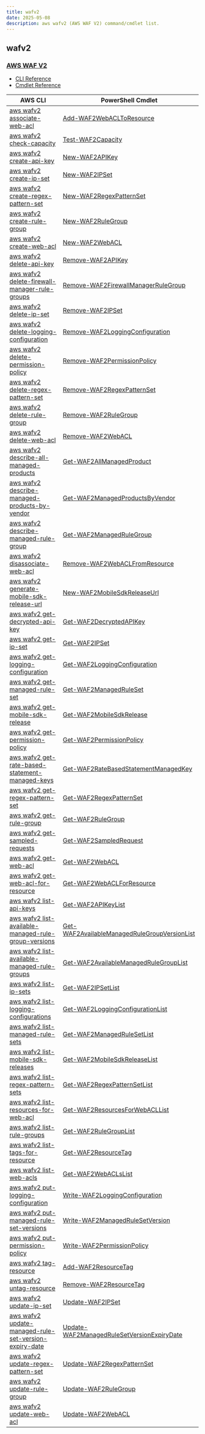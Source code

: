 ```yaml
---
title: wafv2
date: 2025-05-08
description: aws wafv2 (AWS WAF V2) command/cmdlet list.
---
```


## wafv2

### [AWS WAF V2](https://aws.amazon.com/waf/)

* [CLI Reference](https://awscli.amazonaws.com/v2/documentation/api/latest/reference/wafv2/index.html)
* [Cmdlet Reference](https://docs.aws.amazon.com/powershell/latest/reference/items/WAFV2_cmdlets.html)

|AWS CLI|PowerShell Cmdlet|
|----|----|
|[aws wafv2 associate-web-acl](https://awscli.amazonaws.com/v2/documentation/api/latest/reference/wafv2/associate-web-acl.html)|[Add-WAF2WebACLToResource](https://docs.aws.amazon.com/powershell/latest/reference/items/Add-WAF2WebACLToResource.html)|
|[aws wafv2 check-capacity](https://awscli.amazonaws.com/v2/documentation/api/latest/reference/wafv2/check-capacity.html)|[Test-WAF2Capacity](https://docs.aws.amazon.com/powershell/latest/reference/items/Test-WAF2Capacity.html)|
|[aws wafv2 create-api-key](https://awscli.amazonaws.com/v2/documentation/api/latest/reference/wafv2/create-api-key.html)|[New-WAF2APIKey](https://docs.aws.amazon.com/powershell/latest/reference/items/New-WAF2APIKey.html)|
|[aws wafv2 create-ip-set](https://awscli.amazonaws.com/v2/documentation/api/latest/reference/wafv2/create-ip-set.html)|[New-WAF2IPSet](https://docs.aws.amazon.com/powershell/latest/reference/items/New-WAF2IPSet.html)|
|[aws wafv2 create-regex-pattern-set](https://awscli.amazonaws.com/v2/documentation/api/latest/reference/wafv2/create-regex-pattern-set.html)|[New-WAF2RegexPatternSet](https://docs.aws.amazon.com/powershell/latest/reference/items/New-WAF2RegexPatternSet.html)|
|[aws wafv2 create-rule-group](https://awscli.amazonaws.com/v2/documentation/api/latest/reference/wafv2/create-rule-group.html)|[New-WAF2RuleGroup](https://docs.aws.amazon.com/powershell/latest/reference/items/New-WAF2RuleGroup.html)|
|[aws wafv2 create-web-acl](https://awscli.amazonaws.com/v2/documentation/api/latest/reference/wafv2/create-web-acl.html)|[New-WAF2WebACL](https://docs.aws.amazon.com/powershell/latest/reference/items/New-WAF2WebACL.html)|
|[aws wafv2 delete-api-key](https://awscli.amazonaws.com/v2/documentation/api/latest/reference/wafv2/delete-api-key.html)|[Remove-WAF2APIKey](https://docs.aws.amazon.com/powershell/latest/reference/items/Remove-WAF2APIKey.html)|
|[aws wafv2 delete-firewall-manager-rule-groups](https://awscli.amazonaws.com/v2/documentation/api/latest/reference/wafv2/delete-firewall-manager-rule-groups.html)|[Remove-WAF2FirewallManagerRuleGroup](https://docs.aws.amazon.com/powershell/latest/reference/items/Remove-WAF2FirewallManagerRuleGroup.html)|
|[aws wafv2 delete-ip-set](https://awscli.amazonaws.com/v2/documentation/api/latest/reference/wafv2/delete-ip-set.html)|[Remove-WAF2IPSet](https://docs.aws.amazon.com/powershell/latest/reference/items/Remove-WAF2IPSet.html)|
|[aws wafv2 delete-logging-configuration](https://awscli.amazonaws.com/v2/documentation/api/latest/reference/wafv2/delete-logging-configuration.html)|[Remove-WAF2LoggingConfiguration](https://docs.aws.amazon.com/powershell/latest/reference/items/Remove-WAF2LoggingConfiguration.html)|
|[aws wafv2 delete-permission-policy](https://awscli.amazonaws.com/v2/documentation/api/latest/reference/wafv2/delete-permission-policy.html)|[Remove-WAF2PermissionPolicy](https://docs.aws.amazon.com/powershell/latest/reference/items/Remove-WAF2PermissionPolicy.html)|
|[aws wafv2 delete-regex-pattern-set](https://awscli.amazonaws.com/v2/documentation/api/latest/reference/wafv2/delete-regex-pattern-set.html)|[Remove-WAF2RegexPatternSet](https://docs.aws.amazon.com/powershell/latest/reference/items/Remove-WAF2RegexPatternSet.html)|
|[aws wafv2 delete-rule-group](https://awscli.amazonaws.com/v2/documentation/api/latest/reference/wafv2/delete-rule-group.html)|[Remove-WAF2RuleGroup](https://docs.aws.amazon.com/powershell/latest/reference/items/Remove-WAF2RuleGroup.html)|
|[aws wafv2 delete-web-acl](https://awscli.amazonaws.com/v2/documentation/api/latest/reference/wafv2/delete-web-acl.html)|[Remove-WAF2WebACL](https://docs.aws.amazon.com/powershell/latest/reference/items/Remove-WAF2WebACL.html)|
|[aws wafv2 describe-all-managed-products](https://awscli.amazonaws.com/v2/documentation/api/latest/reference/wafv2/describe-all-managed-products.html)|[Get-WAF2AllManagedProduct](https://docs.aws.amazon.com/powershell/latest/reference/items/Get-WAF2AllManagedProduct.html)|
|[aws wafv2 describe-managed-products-by-vendor](https://awscli.amazonaws.com/v2/documentation/api/latest/reference/wafv2/describe-managed-products-by-vendor.html)|[Get-WAF2ManagedProductsByVendor](https://docs.aws.amazon.com/powershell/latest/reference/items/Get-WAF2ManagedProductsByVendor.html)|
|[aws wafv2 describe-managed-rule-group](https://awscli.amazonaws.com/v2/documentation/api/latest/reference/wafv2/describe-managed-rule-group.html)|[Get-WAF2ManagedRuleGroup](https://docs.aws.amazon.com/powershell/latest/reference/items/Get-WAF2ManagedRuleGroup.html)|
|[aws wafv2 disassociate-web-acl](https://awscli.amazonaws.com/v2/documentation/api/latest/reference/wafv2/disassociate-web-acl.html)|[Remove-WAF2WebACLFromResource](https://docs.aws.amazon.com/powershell/latest/reference/items/Remove-WAF2WebACLFromResource.html)|
|[aws wafv2 generate-mobile-sdk-release-url](https://awscli.amazonaws.com/v2/documentation/api/latest/reference/wafv2/generate-mobile-sdk-release-url.html)|[New-WAF2MobileSdkReleaseUrl](https://docs.aws.amazon.com/powershell/latest/reference/items/New-WAF2MobileSdkReleaseUrl.html)|
|[aws wafv2 get-decrypted-api-key](https://awscli.amazonaws.com/v2/documentation/api/latest/reference/wafv2/get-decrypted-api-key.html)|[Get-WAF2DecryptedAPIKey](https://docs.aws.amazon.com/powershell/latest/reference/items/Get-WAF2DecryptedAPIKey.html)|
|[aws wafv2 get-ip-set](https://awscli.amazonaws.com/v2/documentation/api/latest/reference/wafv2/get-ip-set.html)|[Get-WAF2IPSet](https://docs.aws.amazon.com/powershell/latest/reference/items/Get-WAF2IPSet.html)|
|[aws wafv2 get-logging-configuration](https://awscli.amazonaws.com/v2/documentation/api/latest/reference/wafv2/get-logging-configuration.html)|[Get-WAF2LoggingConfiguration](https://docs.aws.amazon.com/powershell/latest/reference/items/Get-WAF2LoggingConfiguration.html)|
|[aws wafv2 get-managed-rule-set](https://awscli.amazonaws.com/v2/documentation/api/latest/reference/wafv2/get-managed-rule-set.html)|[Get-WAF2ManagedRuleSet](https://docs.aws.amazon.com/powershell/latest/reference/items/Get-WAF2ManagedRuleSet.html)|
|[aws wafv2 get-mobile-sdk-release](https://awscli.amazonaws.com/v2/documentation/api/latest/reference/wafv2/get-mobile-sdk-release.html)|[Get-WAF2MobileSdkRelease](https://docs.aws.amazon.com/powershell/latest/reference/items/Get-WAF2MobileSdkRelease.html)|
|[aws wafv2 get-permission-policy](https://awscli.amazonaws.com/v2/documentation/api/latest/reference/wafv2/get-permission-policy.html)|[Get-WAF2PermissionPolicy](https://docs.aws.amazon.com/powershell/latest/reference/items/Get-WAF2PermissionPolicy.html)|
|[aws wafv2 get-rate-based-statement-managed-keys](https://awscli.amazonaws.com/v2/documentation/api/latest/reference/wafv2/get-rate-based-statement-managed-keys.html)|[Get-WAF2RateBasedStatementManagedKey](https://docs.aws.amazon.com/powershell/latest/reference/items/Get-WAF2RateBasedStatementManagedKey.html)|
|[aws wafv2 get-regex-pattern-set](https://awscli.amazonaws.com/v2/documentation/api/latest/reference/wafv2/get-regex-pattern-set.html)|[Get-WAF2RegexPatternSet](https://docs.aws.amazon.com/powershell/latest/reference/items/Get-WAF2RegexPatternSet.html)|
|[aws wafv2 get-rule-group](https://awscli.amazonaws.com/v2/documentation/api/latest/reference/wafv2/get-rule-group.html)|[Get-WAF2RuleGroup](https://docs.aws.amazon.com/powershell/latest/reference/items/Get-WAF2RuleGroup.html)|
|[aws wafv2 get-sampled-requests](https://awscli.amazonaws.com/v2/documentation/api/latest/reference/wafv2/get-sampled-requests.html)|[Get-WAF2SampledRequest](https://docs.aws.amazon.com/powershell/latest/reference/items/Get-WAF2SampledRequest.html)|
|[aws wafv2 get-web-acl](https://awscli.amazonaws.com/v2/documentation/api/latest/reference/wafv2/get-web-acl.html)|[Get-WAF2WebACL](https://docs.aws.amazon.com/powershell/latest/reference/items/Get-WAF2WebACL.html)|
|[aws wafv2 get-web-acl-for-resource](https://awscli.amazonaws.com/v2/documentation/api/latest/reference/wafv2/get-web-acl-for-resource.html)|[Get-WAF2WebACLForResource](https://docs.aws.amazon.com/powershell/latest/reference/items/Get-WAF2WebACLForResource.html)|
|[aws wafv2 list-api-keys](https://awscli.amazonaws.com/v2/documentation/api/latest/reference/wafv2/list-api-keys.html)|[Get-WAF2APIKeyList](https://docs.aws.amazon.com/powershell/latest/reference/items/Get-WAF2APIKeyList.html)|
|[aws wafv2 list-available-managed-rule-group-versions](https://awscli.amazonaws.com/v2/documentation/api/latest/reference/wafv2/list-available-managed-rule-group-versions.html)|[Get-WAF2AvailableManagedRuleGroupVersionList](https://docs.aws.amazon.com/powershell/latest/reference/items/Get-WAF2AvailableManagedRuleGroupVersionList.html)|
|[aws wafv2 list-available-managed-rule-groups](https://awscli.amazonaws.com/v2/documentation/api/latest/reference/wafv2/list-available-managed-rule-groups.html)|[Get-WAF2AvailableManagedRuleGroupList](https://docs.aws.amazon.com/powershell/latest/reference/items/Get-WAF2AvailableManagedRuleGroupList.html)|
|[aws wafv2 list-ip-sets](https://awscli.amazonaws.com/v2/documentation/api/latest/reference/wafv2/list-ip-sets.html)|[Get-WAF2IPSetList](https://docs.aws.amazon.com/powershell/latest/reference/items/Get-WAF2IPSetList.html)|
|[aws wafv2 list-logging-configurations](https://awscli.amazonaws.com/v2/documentation/api/latest/reference/wafv2/list-logging-configurations.html)|[Get-WAF2LoggingConfigurationList](https://docs.aws.amazon.com/powershell/latest/reference/items/Get-WAF2LoggingConfigurationList.html)|
|[aws wafv2 list-managed-rule-sets](https://awscli.amazonaws.com/v2/documentation/api/latest/reference/wafv2/list-managed-rule-sets.html)|[Get-WAF2ManagedRuleSetList](https://docs.aws.amazon.com/powershell/latest/reference/items/Get-WAF2ManagedRuleSetList.html)|
|[aws wafv2 list-mobile-sdk-releases](https://awscli.amazonaws.com/v2/documentation/api/latest/reference/wafv2/list-mobile-sdk-releases.html)|[Get-WAF2MobileSdkReleaseList](https://docs.aws.amazon.com/powershell/latest/reference/items/Get-WAF2MobileSdkReleaseList.html)|
|[aws wafv2 list-regex-pattern-sets](https://awscli.amazonaws.com/v2/documentation/api/latest/reference/wafv2/list-regex-pattern-sets.html)|[Get-WAF2RegexPatternSetList](https://docs.aws.amazon.com/powershell/latest/reference/items/Get-WAF2RegexPatternSetList.html)|
|[aws wafv2 list-resources-for-web-acl](https://awscli.amazonaws.com/v2/documentation/api/latest/reference/wafv2/list-resources-for-web-acl.html)|[Get-WAF2ResourcesForWebACLList](https://docs.aws.amazon.com/powershell/latest/reference/items/Get-WAF2ResourcesForWebACLList.html)|
|[aws wafv2 list-rule-groups](https://awscli.amazonaws.com/v2/documentation/api/latest/reference/wafv2/list-rule-groups.html)|[Get-WAF2RuleGroupList](https://docs.aws.amazon.com/powershell/latest/reference/items/Get-WAF2RuleGroupList.html)|
|[aws wafv2 list-tags-for-resource](https://awscli.amazonaws.com/v2/documentation/api/latest/reference/wafv2/list-tags-for-resource.html)|[Get-WAF2ResourceTag](https://docs.aws.amazon.com/powershell/latest/reference/items/Get-WAF2ResourceTag.html)|
|[aws wafv2 list-web-acls](https://awscli.amazonaws.com/v2/documentation/api/latest/reference/wafv2/list-web-acls.html)|[Get-WAF2WebACLsList](https://docs.aws.amazon.com/powershell/latest/reference/items/Get-WAF2WebACLsList.html)|
|[aws wafv2 put-logging-configuration](https://awscli.amazonaws.com/v2/documentation/api/latest/reference/wafv2/put-logging-configuration.html)|[Write-WAF2LoggingConfiguration](https://docs.aws.amazon.com/powershell/latest/reference/items/Write-WAF2LoggingConfiguration.html)|
|[aws wafv2 put-managed-rule-set-versions](https://awscli.amazonaws.com/v2/documentation/api/latest/reference/wafv2/put-managed-rule-set-versions.html)|[Write-WAF2ManagedRuleSetVersion](https://docs.aws.amazon.com/powershell/latest/reference/items/Write-WAF2ManagedRuleSetVersion.html)|
|[aws wafv2 put-permission-policy](https://awscli.amazonaws.com/v2/documentation/api/latest/reference/wafv2/put-permission-policy.html)|[Write-WAF2PermissionPolicy](https://docs.aws.amazon.com/powershell/latest/reference/items/Write-WAF2PermissionPolicy.html)|
|[aws wafv2 tag-resource](https://awscli.amazonaws.com/v2/documentation/api/latest/reference/wafv2/tag-resource.html)|[Add-WAF2ResourceTag](https://docs.aws.amazon.com/powershell/latest/reference/items/Add-WAF2ResourceTag.html)|
|[aws wafv2 untag-resource](https://awscli.amazonaws.com/v2/documentation/api/latest/reference/wafv2/untag-resource.html)|[Remove-WAF2ResourceTag](https://docs.aws.amazon.com/powershell/latest/reference/items/Remove-WAF2ResourceTag.html)|
|[aws wafv2 update-ip-set](https://awscli.amazonaws.com/v2/documentation/api/latest/reference/wafv2/update-ip-set.html)|[Update-WAF2IPSet](https://docs.aws.amazon.com/powershell/latest/reference/items/Update-WAF2IPSet.html)|
|[aws wafv2 update-managed-rule-set-version-expiry-date](https://awscli.amazonaws.com/v2/documentation/api/latest/reference/wafv2/update-managed-rule-set-version-expiry-date.html)|[Update-WAF2ManagedRuleSetVersionExpiryDate](https://docs.aws.amazon.com/powershell/latest/reference/items/Update-WAF2ManagedRuleSetVersionExpiryDate.html)|
|[aws wafv2 update-regex-pattern-set](https://awscli.amazonaws.com/v2/documentation/api/latest/reference/wafv2/update-regex-pattern-set.html)|[Update-WAF2RegexPatternSet](https://docs.aws.amazon.com/powershell/latest/reference/items/Update-WAF2RegexPatternSet.html)|
|[aws wafv2 update-rule-group](https://awscli.amazonaws.com/v2/documentation/api/latest/reference/wafv2/update-rule-group.html)|[Update-WAF2RuleGroup](https://docs.aws.amazon.com/powershell/latest/reference/items/Update-WAF2RuleGroup.html)|
|[aws wafv2 update-web-acl](https://awscli.amazonaws.com/v2/documentation/api/latest/reference/wafv2/update-web-acl.html)|[Update-WAF2WebACL](https://docs.aws.amazon.com/powershell/latest/reference/items/Update-WAF2WebACL.html)|


